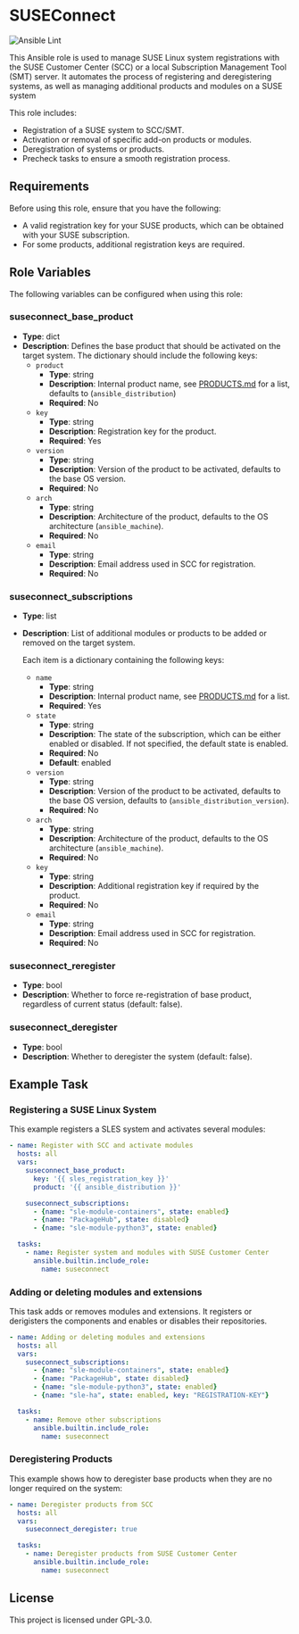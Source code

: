 # SUSEConnect

![Ansible Lint](https://github.com/HVSharma12/ansible-suseconnect/actions/workflows/ansible-lint.yml/badge.svg?branch=main)

This Ansible role is used to manage SUSE Linux system registrations with the SUSE Customer Center (SCC) or a local Subscription Management Tool (SMT) server. It automates the process of registering and deregistering systems, as well as managing additional products and modules on a SUSE system

This role includes:

- Registration of a SUSE system to SCC/SMT.
- Activation or removal of specific add-on products or modules.
- Deregistration of systems or products.
- Precheck tasks to ensure a smooth registration process.

## Requirements

Before using this role, ensure that you have the following:

- A valid registration key for your SUSE products, which can be obtained with your SUSE subscription.
- For some products, additional registration keys are required.

## Role Variables

The following variables can be configured when using this role:

### suseconnect_base_product

- **Type**: dict
- **Description**: Defines the base product that should be activated on the target system. The dictionary should include the following keys:
  - `product`
    - **Type**: string
    - **Description**: Internal product name, see [PRODUCTS.md](PRODUCTS.md) for a list, defaults to (`ansible_distribution`)
    - **Required**: No
  - `key`
    - **Type**: string
    - **Description**: Registration key for the product.
    - **Required**: Yes
  - `version`
    - **Type**: string
    - **Description**: Version of the product to be activated, defaults to the base OS version.
    - **Required**: No
  - `arch`
    - **Type**: string
    - **Description**: Architecture of the product, defaults to the OS architecture (`ansible_machine`).
    - **Required**: No
  - `email`
    - **Type**: string
    - **Description**: Email address used in SCC for registration.
    - **Required**: No

### suseconnect_subscriptions

- **Type**: list
- **Description**: List of additional modules or products to be added or removed on the target system.

  Each item is a dictionary containing the following keys:

  - `name`
    - **Type**: string
    - **Description**: Internal product name, see [PRODUCTS.md](PRODUCTS.md) for a list.
    - **Required**: Yes
  - `state`
    - **Type**: string
    - **Description**: The state of the subscription, which can be either enabled or disabled. If not specified, the default state is enabled.
    - **Required**: No
    - **Default**: enabled
  - `version`
    - **Type**: string
    - **Description**: Version of the product to be activated, defaults to the base OS version, defaults to (`ansible_distribution_version`).
    - **Required**: No
  - `arch`
    - **Type**: string
    - **Description**: Architecture of the product, defaults to the OS architecture (`ansible_machine`).
    - **Required**: No
  - `key`
    - **Type**: string
    - **Description**: Additional registration key if required by the product.
    - **Required**: No
  - `email`
    - **Type**: string
    - **Description**: Email address used in SCC for registration.
    - **Required**: No

### suseconnect_reregister

- **Type**: bool
- **Description**: Whether to force re-registration of base product, regardless of current status (default: false).

### suseconnect_deregister

- **Type**: bool
- **Description**: Whether to deregister the system (default: false).

## Example Task

### Registering a SUSE Linux System

This example registers a SLES system and activates several modules:

```yaml
- name: Register with SCC and activate modules
  hosts: all
  vars:
    suseconnect_base_product:
      key: '{{ sles_registration_key }}'
      product: '{{ ansible_distribution }}'

    suseconnect_subscriptions:
      - {name: "sle-module-containers", state: enabled}
      - {name: "PackageHub", state: disabled}
      - {name: "sle-module-python3", state: enabled}

  tasks:
    - name: Register system and modules with SUSE Customer Center
      ansible.builtin.include_role:
        name: suseconnect
```

### Adding or deleting modules and extensions

This task adds or removes modules and extensions. It registers or derigisters the components and enables or disables their repositories.

```yaml
- name: Adding or deleting modules and extensions
  hosts: all
  vars:
    suseconnect_subscriptions:
      - {name: "sle-module-containers", state: enabled}
      - {name: "PackageHub", state: disabled}
      - {name: "sle-module-python3", state: enabled}
      - {name: "sle-ha", state: enabled, key: "REGISTRATION-KEY"}

  tasks:
    - name: Remove other subscriptions
      ansible.builtin.include_role:
        name: suseconnect
```

### Deregistering Products

This example shows how to deregister base products when they are no longer required on the system:

```yaml
- name: Deregister products from SCC
  hosts: all
  vars:
    suseconnect_deregister: true

  tasks:
    - name: Deregister products from SUSE Customer Center
      ansible.builtin.include_role:
        name: suseconnect
```

## License

This project is licensed under GPL-3.0.

